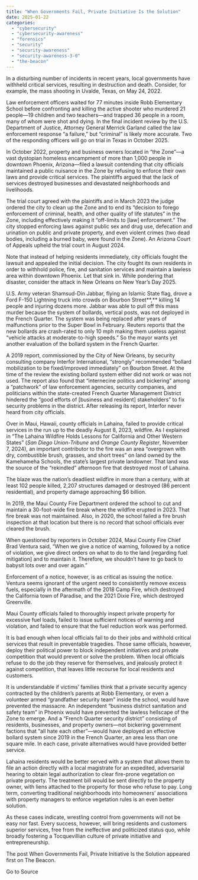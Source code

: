 ```yaml
---
title: "When Governments Fail, Private Initiative Is the Solution"
date: 2025-01-22
categories: 
  - "cybersecurity"
  - "cybersecurity-awareness"
  - "forensics"
  - "security"
  - "security-awareness"
  - "security-awareness-3-0"
  - "the-beacon"
---
```


In a disturbing number of incidents in recent years, local governments have withheld critical services, resulting in destruction and death. Consider, for example, the mass shooting in Uvalde, Texas, on May 24, 2022.

Law enforcement officers waited for 77 minutes inside Robb Elementary School before confronting and killing the active shooter who murdered 21 people—19 children and two teachers—and trapped 36 people in a room, many of whom were shot and dying. In the final incident review by the U.S. Department of Justice, Attorney General Merrick Garland called the law enforcement response “a failure,” but “criminal” is likely more accurate. Two of the responding officers will go on trial in Texas in October 2025.

In October 2022, property and business owners located in “the Zone”—a vast dystopian homeless encampment of more than 1,000 people in downtown Phoenix, Arizona—filed a lawsuit contending that city officials maintained a public nuisance in the Zone by refusing to enforce their own laws and provide critical services. The plaintiffs argued that the lack of services destroyed businesses and devastated neighborhoods and livelihoods.

The trial court agreed with the plaintiffs and in March 2023 the judge ordered the city to clean up the Zone and to end its “decision to forego enforcement of criminal, health, and other quality of life statutes” in the Zone, including effectively making it “off-limits to \[law\] enforcement.” The city stopped enforcing laws against public sex and drug use, defecation and urination on public and private property, and even violent crimes (two dead bodies, including a burned baby, were found in the Zone). An Arizona Court of Appeals upheld the trial court in August 2024.

Note that instead of helping residents immediately, city officials fought the lawsuit and appealed the initial decision. The city fought its own residents in order to withhold police, fire, and sanitation services and maintain a lawless area within downtown Phoenix. Let that sink in. While pondering that disaster, consider the attack in New Orleans on New Year’s Day 2025.

U.S. Army veteran Shamsud-Din Jabbar, flying an Islamic State flag, drove a Ford F-150 Lightning truck into crowds on Bourbon Street**,** killing 14 people and injuring dozens more. Jabbar was able to pull off this mass murder because the system of bollards, vertical posts, was not deployed in the French Quarter. The system was being replaced after years of malfunctions prior to the Super Bowl in February. Reuters reports that the new bollards are crash-rated to only 10 mph making them useless against “vehicle attacks at moderate-to-high speeds.” So the mayor wants yet another evaluation of the bollard system in the French Quarter.

A 2019 report, commissioned by the City of New Orleans, by security consulting company Interfor International, “strongly” recommended “bollard mobilization to be fixed/improved immediately” on Bourbon Street. At the time of the review the existing bollard system either did not work or was not used. The report also found that “internecine politics and bickering” among a “patchwork” of law enforcement agencies, security companies, and politicians within the state-created French Quarter Management District hindered the “good efforts of \[business and resident\] stakeholders” to fix security problems in the district. After releasing its report, Interfor never heard from city officials.

Over in Maui, Hawaii, county officials in Lahaina, failed to provide critical services in the run up to the deadly August 8, 2023, wildfire. As I explained in “The Lahaina Wildfire Holds Lessons for California and Other Western States” (_San Diego Union-Tribune_ and _Orange County Register_, November 7, 2024), an important contributor to the fire was an area “overgrown with dry, combustible brush, grasses, and short trees” on land owned by the Kamehameha Schools, the state’s largest private landowner. That land was the source of the “rekindled” afternoon fire that destroyed most of Lahaina.

The blaze was the nation’s deadliest wildfire in more than a century, with at least 102 people killed, 2,207 structures damaged or destroyed (86 percent residential), and property damage approaching $6 billion.

In 2019, the Maui County Fire Department ordered the school to cut and maintain a 30-foot-wide fire break where the wildfire erupted in 2023. That fire break was not maintained. Also, in 2020, the school failed a fire brush inspection at that location but there is no record that school officials ever cleared the brush.

When questioned by reporters in October 2024, Maui County Fire Chief Brad Ventura said, “When we give a notice of warning, followed by a notice of violation, we give direct orders on what to do to the land \[regarding fuel mitigation\] and to maintain it. Therefore, we shouldn’t have to go back to babysit lots over and over again.”

Enforcement of a notice, however, is as critical as issuing the notice. Ventura seems ignorant of the urgent need to consistently remove excess fuels, especially in the aftermath of the 2018 Camp Fire, which destroyed the California town of Paradise, and the 2021 Dixie Fire, which destroyed Greenville.

Maui County officials failed to thoroughly inspect private property for excessive fuel loads, failed to issue sufficient notices of warning and violation, and failed to ensure that the fuel reduction work was performed.

It is bad enough when local officials fail to do their jobs and withhold critical services that result in preventable tragedies. Those same officials, however, deploy their political power to block independent initiatives and private competition that would prevent or solve the problem. When local officials refuse to do the job they reserve for themselves, and jealously protect it against competition, that leaves little recourse for local residents and customers.

It is understandable if victims’ families think that a private security agency contracted by the children’s parents at Robb Elementary, or even a volunteer armed “grandfather security team” inside the school, would have prevented the massacre. An independent “business district sanitation and safety team” in Phoenix would have prevented the lawless hellscape of the Zone to emerge. And a “French Quarter security district” consisting of residents, businesses, and property owners—not bickering government factions that “all hate each other”—would have deployed an effective bollard system since 2019 in the French Quarter, an area less than one square mile. In each case, private alternatives would have provided better service.

Lahaina residents would be better served with a system that allows them to file an action directly with a local magistrate for an expedited, adversarial hearing to obtain legal authorization to clear fire-prone vegetation on private property. The treatment bill would be sent directly to the property owner, with liens attached to the property for those who refuse to pay. Long term, converting traditional neighborhoods into homeowners’ associations with property managers to enforce vegetation rules is an even better solution.

As these cases indicate, wrestling control from governments will not be easy nor fast. Every success, however, will bring residents and customers superior services, free from the ineffective and politicized status quo, while broadly fostering a Tocquevillian culture of private initiative and entrepreneurship.

The post When Governments Fail, Private Initiative Is the Solution appeared first on The Beacon.

Go to Source
